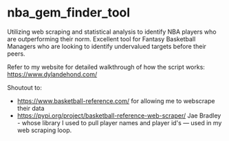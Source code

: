 # nba_gem_finder_tool
Utilizing web scraping and statistical analysis to identify NBA players who are outperforming their norm. Excellent tool for Fantasy Basketball Managers who are looking to identify undervalued targets before their peers.

Refer to my website for detailed walkthrough of how the script works: https://www.dylandehond.com/

Shoutout to:
- https://www.basketball-reference.com/ for allowing me to webscrape their data
- https://pypi.org/project/basketball-reference-web-scraper/ Jae Bradley - whose library I used to pull player names and player id's — used in my web scraping loop. 

